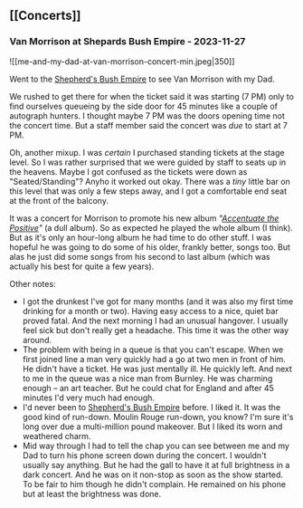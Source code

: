## [[Concerts]]

### Van Morrison at Shepards Bush Empire - 2023-11-27

![[me-and-my-dad-at-van-morrison-concert-min.jpeg|350]]

Went to the [Shepherd's Bush Empire](https://en.wikipedia.org/wiki/Shepherd%27s_Bush_Empire) to see Van Morrison with my Dad.

We rushed to get there for when the ticket said it was starting (7 PM) only to find ourselves queueing by the side door for 45 minutes like a couple of autograph hunters. I thought maybe 7 PM was the doors opening time not the concert time. But a staff member said the concert was _due_ to start at 7 PM.

Oh, another mixup. I was _certain_ I purchased standing tickets at the stage level. So I was rather surprised that we were guided by staff to seats up in the heavens. Maybe I got confused as the tickets were down as "Seated/Standing"? Anyho it worked out okay. There was a _tiny_ little bar on this level that was only a few steps away, and I got a comfortable end seat at the front of the balcony.

It was a concert for Morrison to promote his new album _"[Accentuate the Positive](https://en.wikipedia.org/wiki/Accentuate_the_Positive_(Van_Morrison_album))"_ (a dull album). So as expected he played the whole album (I think). But as it's only an hour-long album he had time to do other stuff. I was hopeful he was going to do some of his older, frankly better, songs too. But alas he just did some songs from his second to last album (which was actually his best for quite a few years).

Other notes:

- I got the drunkest I've got for many months (and it was also my first time drinking for a month or two). Having easy access to a nice, quiet bar proved fatal. And the next morning I had an unusual hangover. I usually feel sick but don't really get a headache. This time it was the other way around.
- The problem with being in a queue is that you can't escape. When we first joined line a man very quickly had a go at two men in front of him. He didn't have a ticket. He was just mentally ill. He quickly left. And next to me in the queue was a nice man from Burnley. He was charming enough – an art teacher. But he could chat for England and after 45 minutes I'd very much had enough.
- I'd never been to [Shepherd's Bush Empire](https://en.wikipedia.org/wiki/Shepherd%27s_Bush_Empire) before. I liked it. It was the good kind of run-down. Moulin Rouge run-down, you know? I'm sure it's long over due a multi-million pound makeover. But I liked its worn and weathered charm.
- Mid way through I had to tell the chap you can see between me and my Dad to turn his phone screen down during the concert. I wouldn't usually say anything. But he had the gall to have it at full brightness in a dark concert. And he was on it non-stop as soon as the show started. To be fair to him though he didn't complain. He remained on his phone but at least the brightness was done.